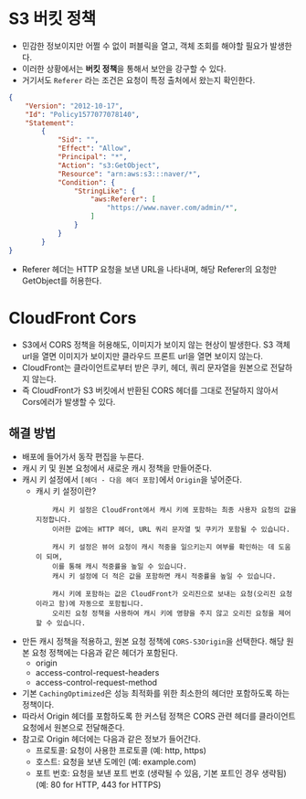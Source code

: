 # S3 버킷 정책
- 민감한 정보이지만 어쩔 수 없이 퍼블릭을 열고, 객체 조회를 해야할 필요가 발생한다.
- 이러한 상황에서는 **버킷 정책**을 통해서 보안을 강구할 수 있다.
- 거기서도 `Referer` 라는 조건은 요청이 특정 출처에서 왔는지 확인한다.
```json
{
    "Version": "2012-10-17",
    "Id": "Policy1577077078140",
    "Statement":
        {
            "Sid": "",
            "Effect": "Allow",
            "Principal": "*",
            "Action": "s3:GetObject",
            "Resource": "arn:aws:s3:::naver/*",
            "Condition": {
                "StringLike": {
                    "aws:Referer": [
                        "https://www.naver.com/admin/*",
                    ]
                }
            }
        }
}
```
- Referer 헤더는 HTTP 요청을 보낸 URL을 나타내며, 해당 Referer의 요청만 GetObject를 허용한다.
# CloudFront Cors
- S3에서 CORS 정책을 허용해도, 이미지가 보이지 않는 현상이 발생한다. S3 객체 url을 열면 이미지가 보이지만 클라우드 프론트 url을 열면 보이지 않는다.
- CloudFront는 클라이언트로부터 받은 쿠키, 헤더, 쿼리 문자열을 원본으로 전달하지 않는다.
- 즉 CloudFront가 S3 버킷에서 반환된 CORS 헤더를 그대로 전달하지 않아서 Cors에러가 발생할 수 있다.
## 해결 방법
- 배포에 들어가서 동작 편집을 누른다.
- 캐시 키 및 원본 요청에서 새로운 캐시 정책을 만들어준다.
- 캐시 키 설정에서 `[헤더 - 다음 헤더 포함]`에서 `Origin`을 넣어준다.
    - 캐시 키 설정이란?
        ```
            캐시 키 설정은 CloudFront에서 캐시 키에 포함하는 최종 사용자 요청의 값을 지정합니다.
            이러한 값에는 HTTP 헤더, URL 쿼리 문자열 및 쿠키가 포함될 수 있습니다.

            캐시 키 설정은 뷰어 요청이 캐시 적중을 일으키는지 여부를 확인하는 데 도움이 되며,
            이를 통해 캐시 적중률을 높일 수 있습니다.
            캐시 키 설정에 더 적은 값을 포함하면 캐시 적중률을 높일 수 있습니다.

            캐시 키에 포함하는 값은 CloudFront가 오리진으로 보내는 요청(오리진 요청이라고 함)에 자동으로 포함됩니다.
            오리진 요청 정책을 사용하여 캐시 키에 영향을 주지 않고 오리진 요청을 제어할 수 있습니다.
        ```
- 만든 캐시 정책을 적용하고, 원본 요청 정책에 `CORS-S3Origin`을 선택한다. 해당 원본 요청 정책에는 다음과 같은 헤더가 포함된다.
    - origin
    - access-control-request-headers
    - access-control-request-method
- 기본 `CachingOptimized`은 성능 최적화를 위한 최소한의 헤더만 포함하도록 하는 정책이다.
- 따라서 Origin 헤더를 포함하도록 한 커스텀 정책은 CORS 관련 헤더를 클라이언트 요청에서 원본으로 전달해준다.
- 참고로 Origin 헤더에는 다음과 같은 정보가 들어간다.
    - 프로토콜: 요청이 사용한 프로토콜 (예: http, https)
    - 호스트: 요청을 보낸 도메인 (예: example.com)
    - 포트 번호: 요청을 보낸 포트 번호 (생략될 수 있음, 기본 포트인 경우 생략됨) (예: 80 for HTTP, 443 for HTTPS)
